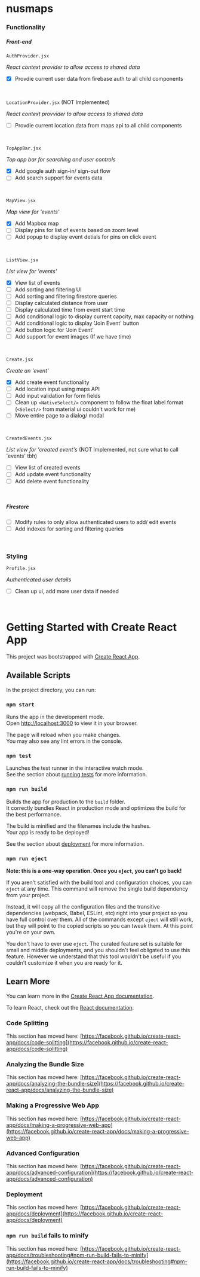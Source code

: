 # nusmaps

### Functionality 


##### Front-end
`AuthProvider.jsx`

_React context provider to allow access to shared data_
- [x] Provdie current user data from firebase auth to all child components 

<br/>

`LocationProvider.jsx` (NOT Implemented)

_React context provvider to allow access to shared data_ 
- [ ] Provdie current location data from maps api to all child components 

<br/>

`TopAppBar.jsx` 

_Top app bar for searching and user controls_
- [x] Add google auth sign-in/ sign-out flow
- [ ] Add search support for events data

<br/>

`MapView.jsx` 

_Map view for 'events'_
- [x] Add Mapbox map
- [ ] Display pins for list of events based on zoom level
- [ ] Add popup to display event detials for pins on click event 

<br/>

 `ListView.jsx` 
 
 _List view for 'events'_
- [x] View list of events
- [ ] Add sorting and filtering UI
- [ ] Add sorting and filtering firestore queries
- [ ] Display calculated distance from user 
- [ ] Display calculated time from event start time 
- [ ] Add conditional logic to display current capcity, max capacity or nothing
- [ ] Add conditional logic to display 'Join Event' button 
- [ ] Add button logic for 'Join Event' 
- [ ] Add support for event images (If we have time) 

<br/>

`Create.jsx` 

_Create an 'event'_
- [x] Add create event functionality 
- [ ] Add location input using maps API
- [ ] Add input validation for form fields
- [ ] Clean up `<NativeSelect/>` component to follow the float label format (`<Select/>` from material ui couldn't work for me) 
- [ ] Move entire page to a dialog/ modal

<br/>

`CreatedEvents.jsx` 

_List view for 'created event's_ (NOT Implemented, not sure what to call 'events' tbh)
- [ ] View list of created events 
- [ ] Add update event functionality 
- [ ] Add delete event functionality 

<br/>

##### Firestore
- [ ] Modify rules to only allow authenticated users to add/ edit events 
- [ ] Add indexes for sorting and filtering queries   

<br/>

### Styling

`Profile.jsx`

_Authenticated user details_
- [ ] Clean up ui, add more user data if needed 

<br/>

# Getting Started with Create React App

This project was bootstrapped with [Create React App](https://github.com/facebook/create-react-app).

## Available Scripts

In the project directory, you can run:

### `npm start`

Runs the app in the development mode.\
Open [http://localhost:3000](http://localhost:3000) to view it in your browser.

The page will reload when you make changes.\
You may also see any lint errors in the console.

### `npm test`

Launches the test runner in the interactive watch mode.\
See the section about [running tests](https://facebook.github.io/create-react-app/docs/running-tests) for more information.

### `npm run build`

Builds the app for production to the `build` folder.\
It correctly bundles React in production mode and optimizes the build for the best performance.

The build is minified and the filenames include the hashes.\
Your app is ready to be deployed!

See the section about [deployment](https://facebook.github.io/create-react-app/docs/deployment) for more information.

### `npm run eject`

**Note: this is a one-way operation. Once you `eject`, you can't go back!**

If you aren't satisfied with the build tool and configuration choices, you can `eject` at any time. This command will remove the single build dependency from your project.

Instead, it will copy all the configuration files and the transitive dependencies (webpack, Babel, ESLint, etc) right into your project so you have full control over them. All of the commands except `eject` will still work, but they will point to the copied scripts so you can tweak them. At this point you're on your own.

You don't have to ever use `eject`. The curated feature set is suitable for small and middle deployments, and you shouldn't feel obligated to use this feature. However we understand that this tool wouldn't be useful if you couldn't customize it when you are ready for it.

## Learn More

You can learn more in the [Create React App documentation](https://facebook.github.io/create-react-app/docs/getting-started).

To learn React, check out the [React documentation](https://reactjs.org/).

### Code Splitting

This section has moved here: [https://facebook.github.io/create-react-app/docs/code-splitting](https://facebook.github.io/create-react-app/docs/code-splitting)

### Analyzing the Bundle Size

This section has moved here: [https://facebook.github.io/create-react-app/docs/analyzing-the-bundle-size](https://facebook.github.io/create-react-app/docs/analyzing-the-bundle-size)

### Making a Progressive Web App

This section has moved here: [https://facebook.github.io/create-react-app/docs/making-a-progressive-web-app](https://facebook.github.io/create-react-app/docs/making-a-progressive-web-app)

### Advanced Configuration

This section has moved here: [https://facebook.github.io/create-react-app/docs/advanced-configuration](https://facebook.github.io/create-react-app/docs/advanced-configuration)

### Deployment

This section has moved here: [https://facebook.github.io/create-react-app/docs/deployment](https://facebook.github.io/create-react-app/docs/deployment)

### `npm run build` fails to minify

This section has moved here: [https://facebook.github.io/create-react-app/docs/troubleshooting#npm-run-build-fails-to-minify](https://facebook.github.io/create-react-app/docs/troubleshooting#npm-run-build-fails-to-minify)
